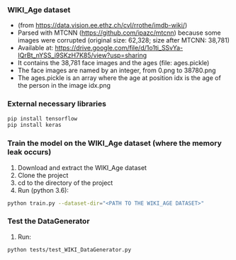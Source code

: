 ### WIKI_Age dataset 
- (from https://data.vision.ee.ethz.ch/cvl/rrothe/imdb-wiki/)
- Parsed with MTCNN (https://github.com/ipazc/mtcnn) because some images were corrupted (original size: 62,328; size after MTCNN: 38,781)
- Available at:
https://drive.google.com/file/d/1o1ti_SSvYa-IQrBt_nYSS_i9SKzH7K85/view?usp=sharing
- It contains the 38,781 face images and the ages (file: ages.pickle)
- The face images are named by an integer, from 0.png to 38780.png 
- The ages.pickle is an array where the age at position idx is the age of the person in the image idx.png

### External necessary libraries
```bash
pip install tensorflow
pip install keras
```

### Train the model on the WIKI_Age dataset (where the memory leak occurs)
1. Download and extract the WIKI_Age dataset
2. Clone the project
3. cd to the directory of the project
4. Run (python 3.6):

```bash
python train.py --dataset-dir="<PATH TO THE WIKI_AGE DATASET>"
```

### Test the DataGenerator
1. Run:

```bash
python tests/test_WIKI_DataGenerator.py
```
